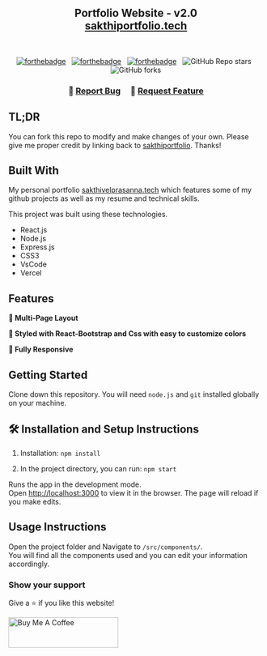 <h2 align="center">
  Portfolio Website - v2.0<br/>
  <a href="https://sakthiportfolio-.vercel.app/" target="_blank">sakthiportfolio.tech</a>
</h2>
<div align="center">
</div>

<br/>

<center>

[![forthebadge](https://forthebadge.com/images/badges/built-with-love.svg)](https://forthebadge.com) &nbsp;
[![forthebadge](https://forthebadge.com/images/badges/made-with-javascript.svg)](https://forthebadge.com) &nbsp;
[![forthebadge](https://forthebadge.com/images/badges/open-source.svg)](https://forthebadge.com) &nbsp;
![GitHub Repo stars](https://img.shields.io/github/stars/sakthiportfolio/Portfolio?color=red&logo=github&style=for-the-badge) &nbsp;
![GitHub forks](https://img.shields.io/github/forks/sakthiportfolio/Portfolio?color=red&logo=github&style=for-the-badge)

</center>

<h3 align="center">
    🔹
    <a href="https://github.com/sakthivelprasanna/Portfolio/issues">Report Bug</a> &nbsp; &nbsp;
    🔹
    <a href="https://github.com/sakthivelprasanna/Portfolio/issues">Request Feature</a>
</h3>

## TL;DR

You can fork this repo to modify and make changes of your own. Please give me proper credit by linking back to [sakthiportfolio]("https://sakthiportfolio-cyan.vercel.app/). Thanks!

## Built With

My personal portfolio <a href="https://sakthiportfolio-cyan.vercel.app/" target="_blank">sakthivelprasanna.tech</a> which features some of my github projects as well as my resume and technical skills.<br/>

This project was built using these technologies.

- React.js
- Node.js
- Express.js
- CSS3
- VsCode
- Vercel

## Features

**📖 Multi-Page Layout**

**🎨 Styled with React-Bootstrap and Css with easy to customize colors**

**📱 Fully Responsive**

## Getting Started

Clone down this repository. You will need `node.js` and `git` installed globally on your machine.

## 🛠 Installation and Setup Instructions

1. Installation: `npm install`

2. In the project directory, you can run: `npm start`

Runs the app in the development mode.\
Open [http://localhost:3000](http://localhost:3000) to view it in the browser.
The page will reload if you make edits.

## Usage Instructions

Open the project folder and Navigate to `/src/components/`. <br/>
You will find all the components used and you can edit your information accordingly.

### Show your support

Give a ⭐ if you like this website!

<a href="https://www.buymeacoffee.com/sakthiportfolio" target="_blank"><img src="https://cdn.buymeacoffee.com/buttons/v2/default-violet.png" alt="Buy Me A Coffee" height= "60px" width= "217px" ></a>
